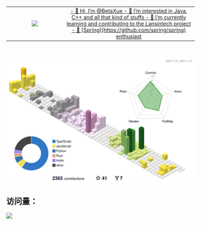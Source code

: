 <!---
BetaXue/BetaXue is a ✨ special ✨ repository because its `README.md` (this file) appears on your GitHub profile.
You can click the Preview link to take a look at your changes.
--->

<a align="center" href="https://github.com/betaxue">
  <table>
      <tr>
          <td width="30%">
              <img width="50%" align="top" src="https://github-readme-stats-one-mu-82.vercel.app/api/top-langs/?username=betaxue&layout=compact&langs_count=8"/>
          </td>
          <td width="70%">
              - 👋 Hi, I’m @BetaXue
              - 👀 I’m interested in Java, C++ and all that kind of stuffs
              - 🌱 I’m currently learning and contributing to the Lansintech project
              - 🚀 [Spring](https://github.com/spring/spring) enthusiast
          </td>
      </tr>
  </table>
</a>

<br>

![](profile-3d-contrib/profile-season-animate.svg)

## 访问量： 
![](https://profile-counter.glitch.me/cgqaq/count.svg)
